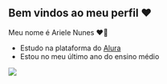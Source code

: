 ## Bem vindos ao meu perfil ❤️

Meu nome é Ariele Nunes ❤️‍🔥

- Estudo na plataforma do [Alura](https://www.alura.com.br)
- Estou no meu último ano do ensino médio



![](https://github.com/Arinunes/Arinunes/assets/172665440/088a3729-ad7d-4fc4-adcf-48839ef159ad)

